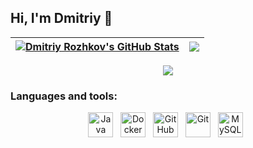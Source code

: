 ## Hi, I'm Dmitriy  👋

<table><thead><tr>
<th><a href="https://github-readme-stats.vercel.app/api?username=javaexplorer1&amp;show_icons=true&amp;include_all_commits=true&amp;rank_icon=percentile&amp; exclude_repo=javaexplorer1&amp;theme=default&amp;hide_border=true">
  <img align="center" alt="Dmitriy Rozhkov's GitHub Stats" src="https://github-readme-stats.vercel.app/api?username=javaexplorer1&amp;show_icons=true&amp;include_all_commits=true&amp;rank_icon=percentile&amp;exclude_repo=javaexplorer1&amp;theme=default&amp;hide_border=true" style="max-width: 100%;" align="middle">
</a></th>
	<th><a href="https://github-readme-stats.vercel.app/api/top-langs/?username=javaexplorer1&amp;layout=compact&amp;hide_border=true" style="max-width: 100%;" align="middle">
		<img align="center" src="https://github-readme-stats.vercel.app/api/top-langs/?username=javaexplorer1&amp;layout=compact&amp;hide_border=true" style="max-width: 100%;" align="middle">
	</a></th>
</tr>
</thead>
</table>

<p align="center" dir="auto">
	  <a href="https://www.linkedin.com/in/dmitriy-rozhkov/" rel="nofollow">
		  <img src="https://img.shields.io/badge/LinkedIn-0077B5?style=for-the-badge&logo=linkedin&logoColor=white">
	 </a>
</p>

### Languages and tools: 

<div align="center">
  <img src="https://cdn.jsdelivr.net/gh/devicons/devicon/icons/java/java-original.svg" title ="Java" width="40" height="40"/>&nbsp;&nbsp;
  <img src="https://cdn.jsdelivr.net/gh/devicons/devicon/icons/docker/docker-original.svg" title ="Docker" width="40" height="40"/>&nbsp;&nbsp;
  <img src="https://cdn.jsdelivr.net/gh/devicons/devicon/icons/github/github-original-wordmark.svg" title ="GitHub" width="40" height="40"/>&nbsp;&nbsp;
  <!-- <img src="https://cdn.jsdelivr.net/gh/devicons/devicon/icons/postgresql/postgresql-original-wordmark.svg" title ="PostgreSQL" width="40" height="40"/>&nbsp;&nbsp;  -->
  <!-- <img src="https://cdn.jsdelivr.net/gh/devicons/devicon/icons/tomcat/tomcat-original-wordmark.svg" title ="Tomcat" width="40" height="40"/>&nbsp;&nbsp;  -->
  <img src="https://cdn.jsdelivr.net/gh/devicons/devicon/icons/git/git-original-wordmark.svg" title ="Git" width="40" height="40"/>&nbsp;&nbsp;
  <img src="https://cdn.jsdelivr.net/gh/devicons/devicon/icons/mysql/mysql-original-wordmark.svg" title ="MySQL" width="40" height="40"/>&nbsp;&nbsp;


<!--
**javaexplorer1/javaexplorer1** is a ✨ _special_ ✨ repository because its `README.md` (this file) appears on your GitHub profile.

Here are some ideas to get you started:

- 🔭 I’m currently working on ...
- 🌱 I’m currently learning ...
- 👯 I’m looking to collaborate on ...
- 🤔 I’m looking for help with ...
- 💬 Ask me about ...
- 📫 How to reach me: ...
- 😄 Pronouns: ...
- ⚡ Fun fact: ...
-->
